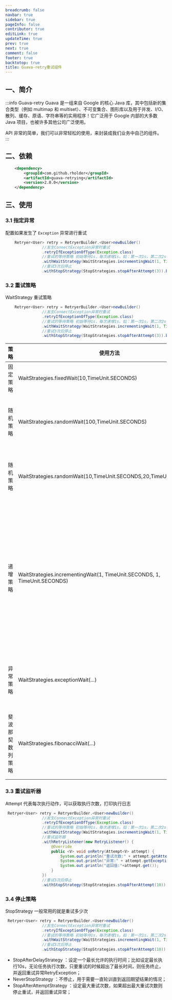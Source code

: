 ```yaml
---
breadcrumb: false
navbar: true
sidebar: true
pageInfo: false
contributor: true
editLink: true
updateTime: true
prev: true
next: true
comment: false
footer: true
backtotop: true
title: Guava-retry重试组件
---
```


## 一、简介

:::info Guava-retry
Guava 是一组来自 Google 的核心 Java 库，其中包括新的集合类型（例如 multimap 和 multiset）、不可变集合、图形库以及用于并发、I/O、散列、缓存、原语、字符串等的实用程序！它广泛用于 Google
内部的大多数 Java 项目，也被许多其他公司广泛使用。


API 非常的简单，我们可以非常轻松的使用，来封装成我们业务中自己的组件。
:::

## 二、依赖

```xml 
    <dependency>
        <groupId>com.github.rholder</groupId>
        <artifactId>guava-retrying</artifactId>
        <version>2.0.0</version>
    </dependency>
```

## 三、使用

### 3.1 指定异常

配置如果发生了 `Exception` 异常进行重试

```java {3}
    Retryer<User> retry = RetryerBuilder.<User>newBuilder()
                //发生ConnectException异常时重试
                .retryIfExceptionOfType(Exception.class)
                //重试的等待策略 初始等待1s，每次递增1s。如：第一次1s，第二次2s，第三次3s，以此类推...
                .withWaitStrategy(WaitStrategies.incrementingWait(1, TimeUnit.SECONDS, 1, TimeUnit.SECONDS))
                //重试3次后停止
                .withStopStrategy(StopStrategies.stopAfterAttempt(3)).build();
```

### 3.2 重试策略

WaitStrategy 重试策略

```java {5}
    Retryer<User> retry = RetryerBuilder.<User>newBuilder()
                //发生ConnectException异常时重试
                .retryIfExceptionOfType(Exception.class)
                //重试的等待策略 初始等待1s，每次递增1s。如：第一次1s，第二次2s，第三次3s，以此类推...
                .withWaitStrategy(WaitStrategies.incrementingWait(1, TimeUnit.SECONDS, 1, TimeUnit.SECONDS))
                //重试3次后停止
                .withStopStrategy(StopStrategies.stopAfterAttempt(3)).build();
```

| 策略             | 使用方法                                                     | 说明                                                         |
| ---------------- | ------------------------------------------------------------ | ------------------------------------------------------------ |
| 固定策略         | WaitStrategies.fixedWait(10,TimeUnit.SECONDS)                | 每10秒执行一次                                               |
| 随机策略         | WaitStrategies.randomWait(100,TimeUnit.SECONDS)              | 0 到 100秒之间随机执行一次                                   |
| 随机策略         | WaitStrategies.randomWait(10,TimeUnit.SECONDS,20,TimeUnit.SECONDS) | 10 到 20秒之间随机执行一次                                   |
| 递增策略         | WaitStrategies.incrementingWait(1, TimeUnit.SECONDS, 1, TimeUnit.SECONDS) | 初始等待1s，每次递增1s。如：第一次1s，第二次2s，第三次3s，以此类推... |
| 异常策略         | WaitStrategies.exceptionWait(...)                            | 不同的异常返回不同的重试时间                                 |
| 斐波那契数列策略 | WaitStrategies.fibonacciWait(...)                            | 1、1、2、3、5、8、13、21类推                                 |

### 3.3 重试监听器

Attempt 代表每次执行动作，可以获取执行次数，打印执行日志

```java {7}
 Retryer<User> retry = RetryerBuilder.<User>newBuilder()
                //发生ConnectException异常时重试
                .retryIfExceptionOfType(Exception.class)
                //重试的等待策略 初始等待1s，每次递增1s。如：第一次1s，第二次2s，第三次3s，以此类推...
                .withWaitStrategy(WaitStrategies.incrementingWait(1, TimeUnit.SECONDS, 1, TimeUnit.SECONDS))
                //重试监听器
                .withRetryListener(new RetryListener() {
                    @Override
                    public <V> void onRetry(Attempt<V> attempt) {
                        System.out.println("重试次数:" + attempt.getAttemptNumber());
                        System.out.println("异常:" + attempt.getExceptionCause());
                        System.out.println("返回值:"+attempt.get());
                    }
                })
                //重试3次后停止
                .withStopStrategy(StopStrategies.stopAfterAttempt(10)).build();
```

### 3.4 停止策略

StopStrategy 一般常用的就是重试多少次

```java {7}
 Retryer<User> retry = RetryerBuilder.<User>newBuilder()
                //发生ConnectException异常时重试
                .retryIfExceptionOfType(Exception.class)
                //重试的等待策略 初始等待1s，每次递增1s。如：第一次1s，第二次2s，第三次3s，以此类推...
                .withWaitStrategy(WaitStrategies.incrementingWait(1, TimeUnit.SECONDS, 1, TimeUnit.SECONDS))
                //重试3次后停止
                .withStopStrategy(StopStrategies.stopAfterAttempt(10)).build();
```

- StopAfterDelayStrategy ：设定一个最长允许的执行时间；比如设定最长执行10s，无论任务执行次数，只要重试的时候超出了最长时间，则任务终止，并返回重试异常RetryException；
- NeverStopStrategy ：不停止，用于需要一直轮训直到返回期望结果的情况；
- StopAfterAttemptStrategy ：设定最大重试次数，如果超出最大重试次数则停止重试，并返回重试异常；

